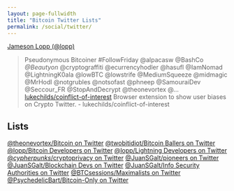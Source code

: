 ```yaml
---
layout: page-fullwidth
title: "Bitcoin Twitter Lists"
permalink: /social/twitter/
---
```


[Jameson Lopp (@lopp)](https://twitter.com/lopp/status/1134483815437668352?s=12)
  > Pseudonymous Bitcoiner #FollowFriday @alpacasw @BashCo *@Beautyon* @cryptograffiti @ecurrencyhodler @hasufl @IamNomad @LightningK0ala @lowBTC @lowstrife @MediumSqueeze @midmagic @MrHodl @notgrubles @notsofast @phneep @SamouraiDev @Seccour_FR @StopAndDecrypt @theonevortex @...
[lukechilds/coinflict-of-interest](https://github.com/lukechilds/coinflict-of-interest)
  >Browser extension to show user biases on Crypto Twitter. - lukechilds/coinflict-of-interest


## Lists

[@theonevortex/Bitcoin on Twitter](https://twitter.com/theonevortex/lists/bitcoin)
[@twobitidiot/Bitcoin Ballers on Twitter](https://twitter.com/twobitidiot/lists/bitcoin-ballers)
[@lopp/Bitcoin Developers on Twitter](https://twitter.com/lopp/lists/bitcoin-developers)
[@lopp/Lightning Developers on Twitter](https://twitter.com/lopp/lists/lightning-developers)
[@*cypherpunks*/cryptoprivacy on Twitter](https://twitter.com/_cypherpunks_/lists/cryptoprivacy)
[@JuanSGalt/pioneers on Twitter](https://twitter.com/JuanSGalt/lists/pioneers)
[@JuanSGalt/Blockchain Devs on Twitter](https://twitter.com/JuanSGalt/lists/blockchain-devs)
[@JuanSGalt/Info Security Authorities on Twitter](https://twitter.com/JuanSGalt/lists/info-security-authorities)
[@BTCsessions/Maximalists on Twitter](https://twitter.com/BTCsessions/lists/maximalists)
[@PsychedelicBart/Bitcoin-Only on Twitter](https://twitter.com/PsychedelicBart/lists/bitcoin-only1)




